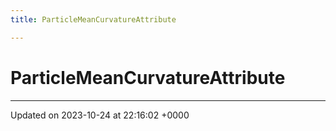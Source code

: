 ```yaml
---
title: ParticleMeanCurvatureAttribute

---
```


# ParticleMeanCurvatureAttribute





-------------------------------

Updated on 2023-10-24 at 22:16:02 +0000